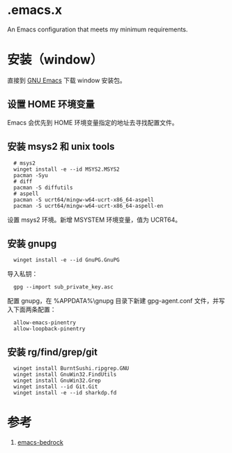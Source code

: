 # .emacs.x

An Emacs configuration that meets my minimum requirements. 

# 安装（window）

直接到 [GNU Emacs](https://www.gnu.org/software/emacs/download.html) 下载 window 安装包。

## 设置 HOME 环境变量

Emacs 会优先到 HOME 环境变量指定的地址去寻找配置文件。

## 安装 msys2 和 unix tools

```
  # msys2
  winget install -e --id MSYS2.MSYS2
  pacman -Syu
  # diff
  pacman -S diffutils
  # aspell
  pacman -S ucrt64/mingw-w64-ucrt-x86_64-aspell
  pacman -S ucrt64/mingw-w64-ucrt-x86_64-aspell-en
```

设置 msys2 环境。新增 MSYSTEM 环境变量，值为 UCRT64。

## 安装 gnupg

```
  winget install -e --id GnuPG.GnuPG
```

导入私钥：

```
  gpg --import sub_private_key.asc
```

配置 gnupg，在 %APPDATA%\gnupg 目录下新建 gpg-agent.conf 文件，并写入下面两条配置：

```
  allow-emacs-pinentry
  allow-loopback-pinentry
```

## 安装 rg/find/grep/git

```
  winget install BurntSushi.ripgrep.GNU
  winget install GnuWin32.FindUtils
  winget install GnuWin32.Grep
  winget install --id Git.Git
  winget install -e --id sharkdp.fd
```

# 参考

1. [emacs-bedrock](https://sr.ht/~ashton314/emacs-bedrock/)
